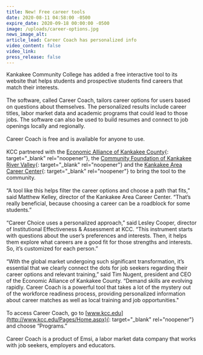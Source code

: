 ```yaml
---
title: New! Free career tools
date: 2020-08-11 04:58:00 -0500
expire_date: 2020-09-18 00:00:00 -0500
image: /uploads/career-options.jpg
news_image_alt:
article_lead: Career Coach has personalized info
video_content: false
video_link:
press_release: false
---
```


Kankakee Community College has added a free interactive tool to its website that helps students and prospective students find careers that match their interests.&nbsp;<br>&nbsp;<br>The software, called Career Coach, tailors career options for users based on questions about themselves. The personalized results include career titles, labor market data and academic programs that could lead to those jobs. The software can also be used to build resumes and connect to job openings locally and regionally.&nbsp;<br>&nbsp;<br>Career Coach is free and is available for anyone to use.<br>&nbsp;<br>KCC partnered with the [Economic Alliance of Kankakee County](https://www.kankakeecountyed.org/){: target="_blank" rel="noopener"}, the [Community Foundation of Kankakee River Valley](https://www.cfkrv.org/){: target="_blank" rel="noopener"} and the [Kankakee Area Career Center](https://www.kacc-il.org/){: target="_blank" rel="noopener"} to bring the tool to the community.&nbsp;<br>&nbsp;<br>“A tool like this helps filter the career options and choose a path that fits,” said Matthew Kelley, director of the Kankakee Area Career Center. “That’s really beneficial, because choosing a career can be a roadblock for some students.”<br>&nbsp;<br>“Career Choice uses a personalized approach,” said Lesley Cooper, director of Institutional Effectiveness & Assessment at KCC. “This instrument starts with questions about the user’s preferences and interests. Then, it helps them explore what careers are a good fit for those strengths and interests. So, it’s customized for each person.”<br>&nbsp;<br>“With the global market undergoing such significant transformation, it’s essential that we clearly connect the dots for job seekers regarding their career options and relevant training,” said Tim Nugent, president and CEO of the Economic Alliance of Kankakee County. “Demand skills are evolving rapidly. Career Coach is a powerful tool that takes a lot of the mystery out of the workforce readiness process, providing personalized information about career matches as well as local training and job opportunities."&nbsp;<br>&nbsp;<br>To access Career Coach, go to [www.kcc.edu](http://www.kcc.edu/Pages/Home.aspx){: target="_blank" rel="noopener"} and choose “Programs.”<br>&nbsp;<br>Career Coach is a product of Emsi, a labor market data company that works with job seekers, employers and educators.

&nbsp;